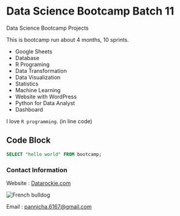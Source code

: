 # Data Science Bootcamp Batch 11

Data Science Bootcamp Projects

This is bootcamp run about 4 months, 10 sprints.

- Google Sheets
- Database
- R Programing
- Data Transformation
- Data Visualization
- Statistics
- Machine Learning
- Website with WordPress
- Python for Data Analyst
- Dashboard

I love `R programming`. (in line code)

## Code Block
```sql
SELECT "hello world" FROM bootcamp;
````

### Contact Information
Website : [Datarockie.com](https://datarockie.com)

![French bulldog](https://a-z-animals.com/media/2022/06/frenchbulldog4.jpg)

Email : pannicha.6167@gmail.com
